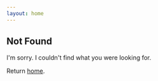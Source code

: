 ```yaml
---
layout: home
---
```


## Not Found
I'm sorry. I couldn't find what you were looking for.

Return [home](/).
